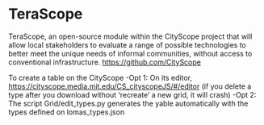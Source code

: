 # TeraScope
TeraScope, an open-source module within the CityScope project that will allow local stakeholders to evaluate a range of possible technologies to better meet the unique needs of informal communities, without access to conventional infrastructure. 
https://github.com/CityScope


To create a table on the CityScope
-Opt 1: On its editor, https://cityscope.media.mit.edu/CS_cityscopeJS/#/editor (if you delete a type after you download without ‘recreate’ a new grid, it will crash)
-Opt 2: The script Grid/edit_types.py generates the yable automatically with the types defined on lomas_types.json
